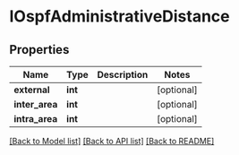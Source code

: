 # IOspfAdministrativeDistance

## Properties
Name | Type | Description | Notes
------------ | ------------- | ------------- | -------------
**external** | **int** |  | [optional] 
**inter_area** | **int** |  | [optional] 
**intra_area** | **int** |  | [optional] 

[[Back to Model list]](../README.md#documentation-for-models) [[Back to API list]](../README.md#documentation-for-api-endpoints) [[Back to README]](../README.md)


